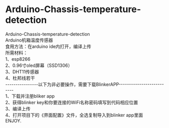 # Arduino-Chassis-temperature-detection
Arduino-Chassis-temperature-detection  
Arduino机箱温度传感器  
食用方法：在arduino ide内打开，编译上传  
所需材料：  
  1、esp8266  
  2、0.96寸oled屏幕（SSD1306）  
  3、DHT11传感器  
  4、杜邦线若干  
----------------以下为非必要操作，需要下载BlinkerAPP--------------------------  
  1、下载并注册bliker app  
  2、获得blinker key和你要连接的WiFi名称密码填写到代码相应位置  
  3、编译上传  
  4、打开项目下的《界面配置》文件，全选复制导入到blinker app里面  
  ENJOY.  
